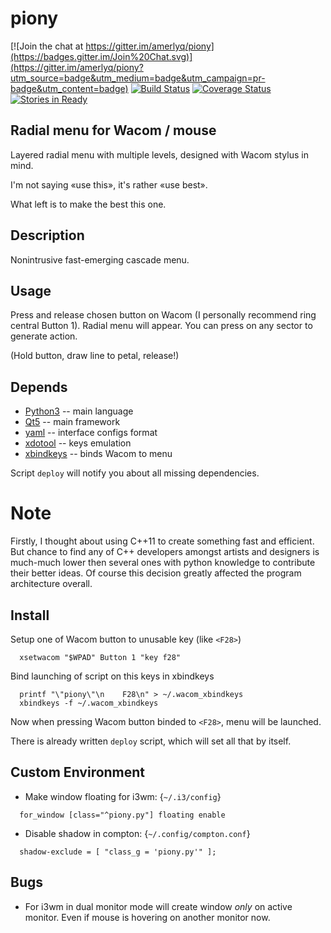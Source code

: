 piony
======

[![Join the chat at https://gitter.im/amerlyq/piony](https://badges.gitter.im/Join%20Chat.svg)](https://gitter.im/amerlyq/piony?utm_source=badge&utm_medium=badge&utm_campaign=pr-badge&utm_content=badge)
[![Build Status](https://travis-ci.org/amerlyq/piony.svg)](https://travis-ci.org/amerlyq/piony)
[![Coverage Status](https://coveralls.io/repos/amerlyq/piony/badge.svg?branch=master&service=github)](https://coveralls.io/github/amerlyq/piony?branch=master)
[![Stories in Ready](https://badge.waffle.io/amerlyq/piony.png?label=ready&title=Ready)](https://waffle.io/amerlyq/piony)


Radial menu for Wacom / mouse
---------------------
Layered radial menu with multiple levels, designed with Wacom stylus in mind.

I'm not saying «use this», it's rather «use best».

What left is to make the best this one.


Description
-----------
Nonintrusive fast-emerging cascade menu.


Usage
-----
Press and release chosen button on Wacom (I personally recommend ring central Button 1).
Radial menu will appear. You can press on any sector to generate action.

(Hold button, draw line to petal, release!)


Depends
-------
 * [Python3](https://www.python.org/) -- main language
 * [Qt5](https://www.qt.io/) -- main framework
 * [yaml](http://yaml.org/) -- interface configs format
 * [xdotool](http://www.semicomplete.com/projects/xdotool) -- keys emulation
 * [xbindkeys](http://www.nongnu.org/xbindkeys/xbindkeys.html) -- binds Wacom to menu

Script ```deploy``` will notify you about all missing dependencies.


# Note #
Firstly, I thought about using C++11 to create something fast and efficient.
But chance to find any of C++ developers amongst artists and designers is much-much lower
then several ones with python knowledge to contribute their better ideas.
Of course this decision greatly affected the program architecture overall.


Install
-------
Setup one of Wacom button to unusable key (like ```<F28>```)
```
  xsetwacom "$WPAD" Button 1 "key f28"
```

Bind launching of script on this keys in xbindkeys
```
  printf "\"piony\"\n    F28\n" > ~/.wacom_xbindkeys
  xbindkeys -f ~/.wacom_xbindkeys
```

Now when pressing Wacom button binded to ```<F28>```, menu will be launched.

There is already written ```deploy``` script, which will set all that by itself.

Custom Environment
-------------------
 * Make window floating for i3wm: {```~/.i3/config```}
```
  for_window [class="^piony.py"] floating enable
```
 * Disable shadow in compton: {```~/.config/compton.conf```}
```
  shadow-exclude = [ "class_g = 'piony.py'" ];
```

Bugs
----
 * For i3wm in dual monitor mode will create window _only_ on active monitor.
   Even if mouse is hovering on another monitor now.
